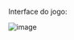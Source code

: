 Interface do jogo:



![image](https://github.com/user-attachments/assets/679a4774-1d05-4b22-ae03-9b73b4747b69)
